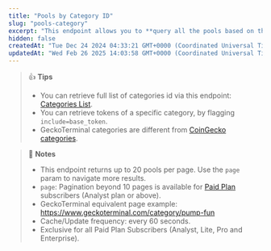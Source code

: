 ```yaml
---
title: "Pools by Category ID"
slug: "pools-category"
excerpt: "This endpoint allows you to **query all the pools based on the provided category ID**"
hidden: false
createdAt: "Tue Dec 24 2024 04:33:21 GMT+0000 (Coordinated Universal Time)"
updatedAt: "Wed Feb 26 2025 14:03:58 GMT+0000 (Coordinated Universal Time)"
---
```

> 👍 **Tips**
> 
> - You can retrieve full list of categories id via this endpoint: [Categories List](https://docs.coingecko.com/reference/categories-list).
> - You can retrieve tokens of a specific category, by flagging `include=base_token`.
> - GeckoTerminal categories are different from [CoinGecko categories](https://docs.coingecko.com/reference/coins-categories-list).

> 📘 **Notes**
> 
> - This endpoint returns up to 20 pools per page. Use the `page` param to navigate more results.
> - `page`: Pagination beyond 10 pages is available for [Paid Plan](https://www.coingecko.com/en/api/pricing) subscribers (Analyst plan or above).
> - GeckoTerminal equivalent page example: <https://www.geckoterminal.com/category/pump-fun>
> - Cache/Update frequency: every 60 seconds.
> - Exclusive for all Paid Plan Subscribers (Analyst, Lite, Pro and Enterprise).
